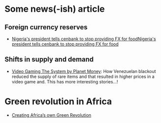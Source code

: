 # Some news(-ish) article

## Foreign currency reserves
- [Nigeria's president tells cenbank to stop providing FX for foodNigeria's president tells cenbank to stop providing FX for food](https://www.reuters.com/article/uk-nigeria-politics-idUKKCN1V31XF)

## Shifts in supply and demand
- [Video Gaming The System by Planet Money](https://www.npr.org/2021/07/21/1018915121/video-gaming-the-system): How Venezuelan blackout reduced the supply of rare items and that resulted in higher prices in a video game and. This has more interesting stories...!

# Green revolution in Africa
- [Creating Africa’s own Green Revolution](https://www.aeaweb.org/research/dean-yang-africa-green-revolution)

